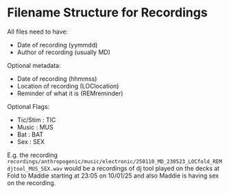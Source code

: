 # Filename Structure for Recordings

All files need to have:
* Date of recording (yymmdd)
* Author of recording (usually MD)

Optional metadata:
* Date of recording (hhmmss)
* Location of recording (LOClocation)
* Reminder of what it is (REMreminder)

Optional Flags:
* Tic/Stim : TIC
* Music : MUS
* Bat : BAT
* Sex : SEX

E.g. the recording `recordings/anthropogenic/music/electronic/250110_MD_230523_LOCfold_REMdjtool_MUS_SEX.wav` would be a recordings of dj tool played on the decks at Fold to Maddie starting at 23:05 on 10/01/25 and also Maddie is having sex on the recording.
